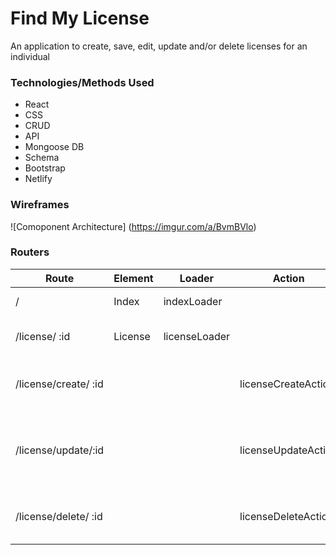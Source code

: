 # Find My License
An application to create, save, edit, update and/or delete licenses for an individual

### Technologies/Methods Used
- React
- CSS
- CRUD
- API
- Mongoose DB
- Schema
- Bootstrap
- Netlify



### Wireframes

![Comoponent Architecture] 
(https://imgur.com/a/BvmBVlo)




### Routers

|Route | Element | Loader | Action | Summary |
|---------|-------------|----------|-----------|--------------|
| / | Index | indexLoader | | Display lists of licenses |
| /license/ :id | License | licenseLoader | | Display a selected license |
| /license/create/ :id | | | licenseCreateAction | creates a new license page to fill out |
| /license/update/:id | | | licenseUpdateAction | updates a pre-existing license with new/altered data |
| /license/delete/ :id | | | licenseDeleteAction | deletes a pre-existing license |
